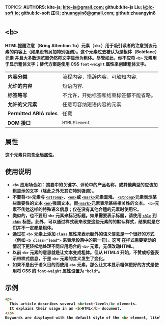 TOPICS: <b>
AUTHORS: kite-js; kite-js@gmail.com; github:kite-js
         Liu; i@lc-soft.io; github:lc-soft
         庄引; zhuangyin8@gmail.com; github:zhuangyin8

# `<b>`

**HTML提醒注意（Bring Attention To）元素（`<b>`）**用于吸引读者的注意到该元素的内容上（如果没有另加特别强调）。这个元素过去被认为是**粗体（Boldface）元素**
并且大多数浏览器仍然将文字显示为粗体。尽管如此，你不应将 `<b>` 元素用于显示粗体文字；替代方案是使用 CSS `font-weight` 属性来创建粗体文字。

|  |  |
| :-- | :-- |
| **内容分类** | 流程内容，措辞内容，可触知内容.|
| **允许的内容** | 短语内容.|
| **标签略写** | 不允许，开始标签和结束标签都不能省略。|
| **允许的父元素** | 任意可容纳短语内容的元素 |
| **Permitted ARIA roles** | 任意 |
| **DOM 接口** | `HTMLElement` |

## 属性

这个元素只包含[全局属性](/zh-hans/webfrontend/HTML_Global_Attributes)。

## 使用说明

- `<b>` 应用场合如：摘要中的关键字、评论中的产品名称，或其他典型的应该加粗显示的文字（除此之外无其它特别强调）。
- 不要将`<b>`元素与 [`<strong>`](/zh-hans/webfrontend/<strong>)、[`<em>`](/zh-hans/webfrontend/<em>)或
[`<mark>`](/zh-hans/webfrontend/<mark>)元素混淆。 [`<strong>`](/zh-hans/webfrontend/<strong>)元素表示某些重要性的文本
[`<em>`](/zh-hans/webfrontend/<em>)强调文本，而[`<mark>`](/zh-hans/webfrontend/<mark>)元素表示某些相关性的文本。 `<b>`元素不传达这样的特殊语义信息；仅在没有其他合适的元素时使用它。
- 类似的，也不要用 `<b>` 元素来标记标题。如果需要表示标题，请使用 [`<h1>`](/zh-hans/webfrontend/<h1>) 到
[`<h6>`](/zh-hans/webfrontend/<h6>) 标签。此外，可以通过样式表来改变这些元素的的默认样式，结果就是它们并不一定都是粗体。
- 通过在 `<b>` 元素上添加 `class` 属性来表示额外的语义信息是一个很好的方式（例如 `<b class="lead">` 来表示段落中的第一句）。这可
在样式需要变动的情况下更轻松地处理不同应用场合的 `<b>` 元素，无须改动HTML。
- 以前 `<b>` 元素的意思就是让文本变成粗体。但从 HTML4 开始，不赞成标签表示带样式信息，于是 `<b>` 元素的含义发生了变化。
- 如果不是出于语义目的而使用 `<b>` 元素，那么让文本显示粗体更好的方式是使用将 CSS 的 `font-weight` 属性设置为 `"bold"`。

## 示例

```html
<p>
  This article describes several <b>text-level</b> elements.
  It explains their usage in an <b>HTML</b> document.
</p>
Keywords are displayed with the default style of the <b> element, likely in bold.
```
